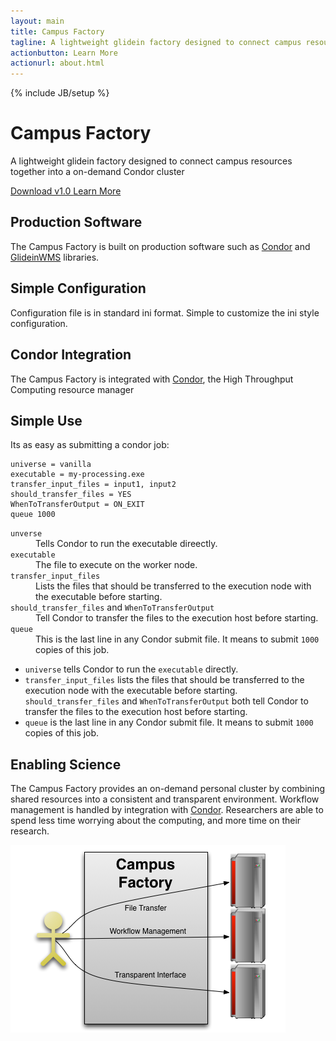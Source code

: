 ```yaml
---
layout: main
title: Campus Factory
tagline: A lightweight glidein factory designed to connect campus resources together into a on-demand Condor cluster
actionbutton: Learn More
actionurl: about.html
---
```

{% include JB/setup %}

<div class="row-fluid">
<div class="hero-unit">
<h1>Campus Factory</h1>
<p>A lightweight glidein factory designed to connect campus resources together into a on-demand Condor cluster</p>
<p>
<a href="https://github.com/djw8605/campus-factory/zipball/v1.0" class="btn btn-primary btn-large">
Download v1.0
</a>
<a class="btn btn-info btn-large" href="about.html">
Learn More
</a>
</p>
</div>
</div>
<div class="row-fluid">
<div class="span4">
<div class="well">
<h2>Production Software</h2>
<p>
The Campus Factory is built on production software such as <a href="http://research.cs.wisc.edu/condor/">Condor</a> and <a href="http://www.uscms.org/SoftwareComputing/Grid/WMS/glideinWMS/">GlideinWMS</a> libraries.
</p>
</div>
</div> <!-- END SPAN -->
<div class="span4">
<div class="well">
<h2>Simple Configuration</h2>
<p>
Configuration file is in standard ini format.  Simple to customize the ini style configuration.
</p>
</div>
</div> <!-- END SPAN -->
<div class="span4">
<div class="well">
<h2>Condor Integration</h2>
<p>
The Campus Factory is integrated with <a href="http://research.cs.wisc.edu/condor/">Condor</a>, the High Throughput Computing resource manager
</p>
</div>
</div> <!-- END SPAN -->
</div>

<div class="row-fluid">
<div class="span6">

<h2> Simple Use </h2>
<p>
Its as easy as submitting a condor job: </p>

<pre>
<code>universe = vanilla
executable = my-processing.exe
transfer_input_files = input1, input2
should_transfer_files = YES
WhenToTransferOutput = ON_EXIT
queue 1000</code> 
</pre>

<dl>

<dt><code>unverse</code></dt>
<dd>Tells Condor to run the executable direectly.</dd>

<dt><code>executable</code></dt>
<dd>The file to execute on the worker node.</dd>

<dt><code>transfer_input_files</code></dt>
<dd>Lists the files that should be transferred to the execution node with the executable before starting.</dd>

<dt><code>should_transfer_files</code> and <code>WhenToTransferOutput</code></dt>
<dd>Tell Condor to transfer the files to the execution host before starting.</dd>

<dt><code>queue</code></dt>
<dd>This is the last line in any Condor submit file.  It means to submit <code>1000</code> copies of this job.</dd>

</dl>

<ul>
<li><code>universe</code> tells Condor to run the <code>executable</code> directly.  </li>

<li><code>transfer_input_files</code> lists the files that should be transferred to the execution node with the executable before starting.  <code>should_transfer_files</code> and <code>WhenToTransferOutput</code> both tell Condor to transfer the files to the execution host before starting.  </li>

<li>
<code>queue</code> is the last line in any Condor submit file.  It means to submit <code>1000</code> copies of this job.
</li>
</ul>

</div><!-- end span -->
<div class="span6">
<h2>Enabling Science</h2>
<p>The Campus Factory provides an on-demand personal cluster by combining shared resources into a consistent and transparent environment.  Workflow management is handled by integration with <a href="http://research.cs.wisc.edu/condor/">Condor</a>.  Researchers are able to spend less time worrying about the computing, and more time on their research.</p>
<div class="thumbnail">
<img src="assets/images/campus-factory-title.png">
</div>



</div> <!-- end span -->
</div> 

